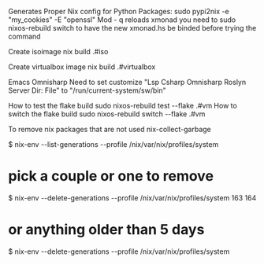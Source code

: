Generates Proper Nix config for Python Packages: 
sudo pypi2nix -e "my_cookies" -E "openssl"
Mod - q reloads xmonad you need to sudo nixos-rebuild switch to have the new xmonad.hs be binded before trying the command

Create isoimage
nix build .#iso

Create virtualbox image
nix build .#virtualbox

Emacs Omnisharp
Need to set customize "Lsp Csharp Omnisharp Roslyn Server Dir: File" to "/run/current-system/sw/bin"


How to test the flake build
sudo nixos-rebuild test --flake .#vm
How to switch the flake build
sudo nixos-rebuild switch --flake .#vm

To remove nix packages that are not used 
nix-collect-garbage





$ nix-env --list-generations --profile /nix/var/nix/profiles/system
# pick a couple or one to remove
$ nix-env --delete-generations --profile /nix/var/nix/profiles/system 163 164
# or anything older than 5 days
$ nix-env --delete-generations --profile /nix/var/nix/profiles/system 

